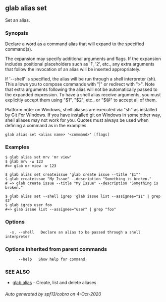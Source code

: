 ## glab alias set

Set an alias.

### Synopsis

Declare a word as a command alias that will expand to the specified command(s).

The expansion may specify additional arguments and flags. If the expansion
includes positional placeholders such as '$1', '$2', etc., any extra arguments
that follow the invocation of an alias will be inserted appropriately.

If '--shell' is specified, the alias will be run through a shell interpreter (sh). This allows you
to compose commands with "|" or redirect with ">". Note that extra arguments following the alias
will not be automatically passed to the expanded expression. To have a shell alias receive
arguments, you must explicitly accept them using "$1", "$2", etc., or "$@" to accept all of them.

Platform note: on Windows, shell aliases are executed via "sh" as installed by Git For Windows. If
you have installed git on Windows in some other way, shell aliases may not work for you.
Quotes must always be used when defining a command as in the examples.


```
glab alias set <alias name> '<command>' [flags]
```

### Examples

```
$ glab alias set mrv 'mr view'
$ glab mrv -w 123
#=> glab mr view -w 123

$ glab alias set createissue 'glab create issue --title "$1"'
$ glab createissue "My Issue" --description "Something is broken."
# => glab create issue --title "My Issue" --description "Something is broken."

$ glab alias set --shell igrep 'glab issue list --assignee="$1" | grep $2'
$ glab igrep user foo
#=> glab issue list --assignee="user" | grep "foo"

```

### Options

```
  -s, --shell   Declare an alias to be passed through a shell interpreter
```

### Options inherited from parent commands

```
      --help   Show help for command
```

### SEE ALSO

* [glab alias](glab_alias.md)	 - Create, list and delete aliases

###### Auto generated by spf13/cobra on 4-Oct-2020
